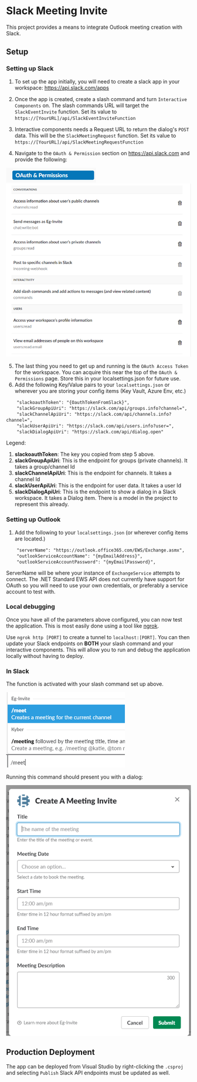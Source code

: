﻿# Slack Meeting Invite

This project provides a means to integrate Outlook meeting creation with Slack.

Setup
---

### Setting up Slack


1. To set up the app initially, you will need to create a slack app in your workspace: https://api.slack.com/apps

2. Once the app is created, create a slash command and turn `Interactive Components` on. The slash commands URL will target the `SlackEventInvite` function. Set its value to `https://[YourURL]/api/SlackEventInviteFunction`
3. Interactive components needs a Request URL to return the dialog's `POST` data. This will be the `SlackMeetingRequest` function. Set its value to `https://[YourURL]/api/SlackMeetingRequestFunction`
4. Navigate to the `OAuth & Permission` section on https://api.slack.com and provide the following:
 
![Oauth_permissions](Resources/img/OAuth_Perm_Slack.PNG)
![Permissions](Resources/img/Permissions.PNG)

5. The last thing you need to get up and running is the `OAuth Access Token` for the workspace. You can acquire this near the top of the `OAuth & Permissions` page. Store this in your localsettings.json for future use.
6. Add the following Key/Value pairs to your `localsettings.json` or wherever you are storing your config items (Key Vault, Azure Env, etc.)

```
    "slackoauthToken": "{OauthTokenFromSlack}",
    "slackGroupApiUri": "https://slack.com/api/groups.info?channel=",
    "slackChannelApiUri": "https://slack.com/api/channels.info?channel=",
    "slackUserApiUri": "https://slack.com/api/users.info?user=",
    "slackDialogApiUri": "https://slack.com/api/dialog.open"
```


Legend:

1. **slackoauthToken**: The key you copied from step 5 above.
2. **slackGroupApiUri**: This is the endpoint for groups (private channels). It takes a group/channel Id
3. **slackChannelApiUri**: This is the endpoint for channels. It takes a channel Id
4. **slackUserApiUri**: This is the endpoint for user data. It takes a user Id
5. **slackDialogApiUri**: This is the endpoint to show a dialog in a Slack workspace. It takes a Dialog item. There is a model in the project to represent this already.

### Setting up Outlook

1. Add the following to your `localsettings.json` (or wherever config items are located.)
```
    "serverName": "https://outlook.office365.com/EWS/Exchange.asmx",
    "outlookServiceAccountName": "{myEmailAddress}",
    "outlookServiceAccountPassword": "{myEmailPassword}",
```

ServerName will be where your instance of `ExchangeService` attempts to connect. The .NET Standard EWS API does not currently have support for OAuth so you will need to use your own credentials, or preferably a service account to test with.

### Local debugging

Once you have all of the parameters above configured, you can now test the application. This is most easily done using a tool like [ngrok](https://ngrok.com/).

Use
`ngrok http [PORT]` to create a tunnel to `localhost:[PORT]`. You can then update your Slack endpoints on **BOTH** your slash command and your interactive components.
This will allow you to run and debug the application locally without having to deploy.

### In Slack

The function is activated with your slash command set up above.

![SlashCommand](Resources/img/SlackCommand.PNG)

Running this command should present you with a dialog:

![Slack Dialog](Resources/img/SlackDialog.png)

Production Deployment
---

The app can be deployed from Visual Studio by right-clicking the `.csproj` and selecting `Publish`
Slack API endpoints must be updated as well.

